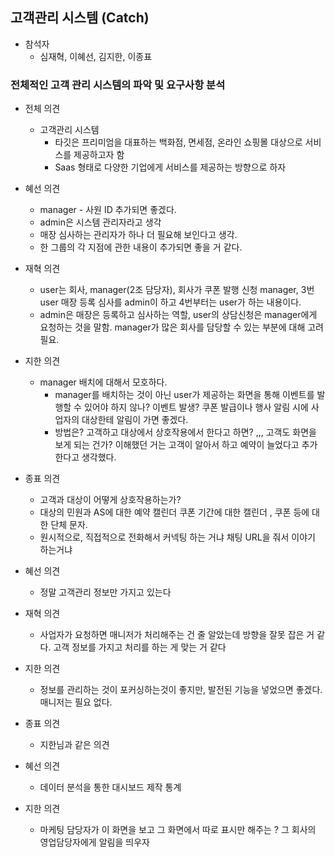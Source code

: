 ## 고객관리 시스템 (Catch)
- 참석자
    - 심재혁, 이혜선, 김지한, 이종표
### 전체적인 고객 관리 시스템의 파악 및 요구사항 분석
- 전체 의견
    - 고객관리 시스템
        - 타깃은 프리미엄을 대표하는 백화점, 면세점, 온라인 쇼핑몰 대상으로 서비스를 제공하고자 함
        - Saas 형태로 다양한 기업에게 서비스를 제공하는 방향으로 하자
- 혜선 의견
    - manager - 사원 ID 추가되면 좋겠다.
    - admin은 시스템 관리자라고 생각
    - 매장 심사하는 관리자가 하나 더 필요해 보인다고 생각.
    - 한 그룹의 각 지점에 관한 내용이 추가되면 좋을 거 같다.
- 재혁 의견
    - user는 회사, manager(2조 담당자), 회사가 쿠폰 발행 신청 manager, 3번 user 매장 등록 심사를 admin이 하고 4번부터는 user가 하는 내용이다.
    - admin은 매장은 등록하고 심사하는 역할, user의 상담신청은 manager에게 요청하는 것을 말함. manager가 많은 회사를 담당할 수 있는 부분에 대해 고려 필요.
- 지한 의견
    - manager 배치에 대해서 모호하다.
        - manager를 배치하는 것이 아닌 user가 제공하는 화면을 통해 이벤트를 발행할 수 있어야 하지 않나? 이벤트 발생? 쿠폰 발급이나 행사 알림 시에 사업자의 대상한테 알림이 가면 좋겠다.
        - 방법은? 고객하고 대상에서 상호작용에서 한다고 하면? ,,, 고객도 화면을 보게 되는 건가? 이해했던 거는 고객이 알아서 하고 예약이 늘었다고 추가한다고 생각했다.
- 종표 의견
    - 고객과 대상이 어떻게 상호작용하는가?
    - 대상의 민원과 AS에 대한 예약 캘린더 쿠폰 기간에 대한 캘린더 , 쿠폰 등에 대한 단체 문자.
    - 원시적으로, 직접적으로 전화해서 커넥팅 하는 거냐 채팅 URL을 줘서 이야기 하는거냐

- 혜선 의견
    - 정말 고객관리 정보만 가지고 있는다
- 재혁 의견
    - 사업자가 요청하면 매니저가 처리해주는 건 줄 알았는데 방향을 잘못 잡은 거 같다. 고객 정보를 가지고 처리를 하는 게 맞는 거 같다
- 지한 의견
    - 정보를 관리하는 것이 포커싱하는것이 좋지만, 발전된 기능을 넣었으면 좋겠다. 매니저는 필요 없다.
- 종표 의견
    - 지한님과 같은 의견
- 혜선 의견
    - 데이터 분석을 통한 대시보드 제작 통계
- 지한 의견
    - 마케팅 담당자가 이 화면을 보고 그 화면에서 따로 표시만 해주는 ? 그 회사의 영업담당자에게 알림을 띄우자
